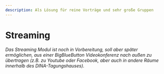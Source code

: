 ```yaml
---
description: Als Lösung für reine Vorträge und sehr große Gruppen
---
```


# Streaming

_Das Streaming Modul ist noch in Vorbereitung, soll aber später ermöglichen, aus einer BigBlueButton Videokonferenz nach außen zu übertragen \(z.B. zu Youtube oder Facebook, aber auch in andere Räume innerhalb des DINA-Tagungshauses\)._

